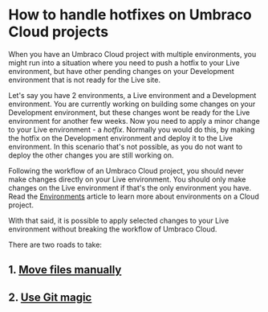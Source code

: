 # How to handle hotfixes on Umbraco Cloud projects

When you have an Umbraco Cloud project with multiple environments, you might run into a situation where you need to push a hotfix to your Live environment, but have other pending changes on your Development environment that is not ready for the Live site.

Let's say you have 2 environments, a Live environment and a Development environment. You are currently working on building some changes on your Development environment, but these changes wont be ready for the Live environment for another few weeks. Now you need to apply a minor change to your Live environment - a *hotfix*. Normally you would do this, by making the hotfix on the Development environment and deploy it to the Live environment. In this scenario that's not possible, as you do not want to deploy the other changes you are still working on.

Following the workflow of an Umbraco Cloud project, you should never make changes directly on your Live environment. You should only make changes on the Live environment if that's the only environment you have. Read the [Environments](../../Getting-Started/Environments) article to learn more about environments on a Cloud project.

With that said, it is possible to apply selected changes to your Live environment without breaking the workflow of Umbraco Cloud. 

There are two roads to take:

## 1. [Move files manually](Move-files-manually/)

## 2. [Use Git magic](Using-Git/)

